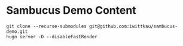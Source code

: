 Sambucus Demo Content
===

```
git clone --recurse-submodules git@github.com:iwittkau/sambucus-demo.git
hugo server -D --disableFastRender
```